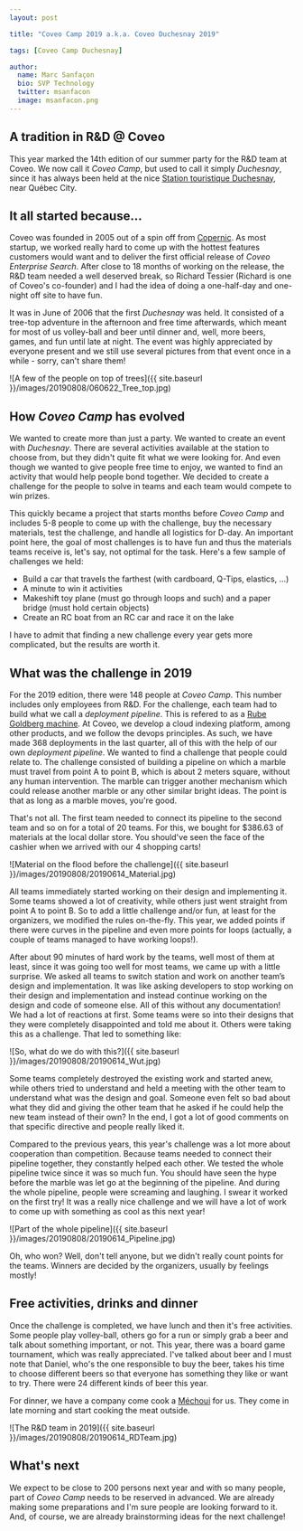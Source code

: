 ```yaml
---
layout: post

title: "Coveo Camp 2019 a.k.a. Coveo Duchesnay 2019"

tags: [Coveo Camp Duchesnay]

author:
  name: Marc Sanfaçon
  bio: SVP Technology
  twitter: msanfacon
  image: msanfacon.png
---
```


## A tradition in R&D @ Coveo

This year marked the 14th edition of our summer party for the R&D team at Coveo. We now call it *Coveo Camp*, but used to call it simply *Duchesnay*, since it has always been held at the nice [Station touristique Duchesnay](https://www.sepaq.com/ct/duc/index.dot?language_id=1), near Québec City.

<!-- more -->

## It all started because...

Coveo was founded in 2005 out of a spin off from [Copernic](https://en.wikipedia.org/wiki/Copernic). As most startup, we worked really hard to come up with the hottest features customers would want and to deliver the first official release of *Coveo Enterprise Search*. After close to 18 months of working on the release, the R&D team needed a well deserved break, so Richard Tessier (Richard is one of Coveo's co-founder) and I had the idea of doing a one-half-day and one-night off site to have fun.

It was in June of 2006 that the first *Duchesnay* was held. It consisted of a tree-top adventure in the afternoon and free time afterwards, which meant for most of us volley-ball and beer until dinner and, well, more beers, games, and fun until late at night. The event was highly appreciated by everyone present and we still use several pictures from that event once in a while - sorry, can't share them!

![A few of the people on top of trees]({{ site.baseurl }}/images/20190808/060622_Tree_top.jpg)

## How *Coveo Camp* has evolved

We wanted to create more than just a party. We wanted to create an event with *Duchesnay*. There are several activities available at the station to choose from, but they didn't quite fit what we were looking for. And even though we wanted to give people free time to enjoy, we wanted to find an activity that would help people bond together. We decided to create a challenge for the people to solve in teams and each team would compete to win prizes.

This quickly became a project that starts months before *Coveo Camp* and includes 5-8 people to come up with the challenge, buy the necessary materials, test the challenge, and handle all logistics for D-day. An important point here, the goal of most challenges is to have fun and thus the materials teams receive is, let's say, not optimal for the task. Here's a few sample of challenges we held:

* Build a car that travels the farthest (with cardboard, Q-Tips, elastics, ...)
* A minute to win it activities
* Makeshift toy plane (must go through loops and such) and a paper bridge (must hold certain objects)
* Create an RC boat from an RC car and race it on the lake

I have to admit that finding a new challenge every year gets more complicated, but the results are worth it.

## What was the challenge in 2019

For the 2019 edition, there were 148 people at *Coveo Camp*. This number includes only employees from R&D. For the challenge, each team had to build what we call a _deployment pipeline_. This is refered to as a [Rube Goldberg machine](https://fr.wikipedia.org/wiki/Machine_de_Rube_Goldberg). At Coveo, we develop a cloud indexing platform, among other products, and we follow the devops principles. As such, we have made 368 deployments in the last quarter, all of this with the help of our own _deployment pipeline_. We wanted to find a challenge that people could relate to. The challenge consisted of building a pipeline on which a marble must travel from point A to point B, which is about 2 meters square, without any human intervention. The marble can trigger another mechanism which could release another marble or any other similar bright ideas. The point is that as long as a marble moves, you're good.

That's not all. The first team needed to connect its pipeline to the second team and so on for a total of 20 teams. For this, we bought for $386.63 of materials at the local dollar store. You should've seen the face of the cashier when we arrived with our 4 shopping carts!

![Material on the flood before the challenge]({{ site.baseurl }}/images/20190808/20190614_Material.jpg)

All teams immediately started working on their design and implementing it. Some teams showed a lot of creativity, while others just went straight from point A to point B. So to add a little challenge and/or fun, at least for the organizers, we modified the rules on-the-fly. This year, we added points if there were curves in the pipeline and even more points for loops (actually, a couple of teams managed to have working loops!).

After about 90 minutes of hard work by the teams, well most of them at least, since it was going too well for most teams, we came up with a little surprise. We asked all teams to switch station and work on another team’s design and implementation. It was like asking developers to stop working on their design and implementation and instead continue working on the design and code of someone else. All of this without any documentation! We had a lot of reactions at first. Some teams were so into their designs that they were completely disappointed and told me about it. Others were taking this as a challenge. That led to something like:

![So, what do we do with this?]({{ site.baseurl }}/images/20190808/20190614_Wut.jpg)

Some teams completely destroyed the existing work and started anew, while others tried to understand and held a meeting with the other team to understand what was the design and goal. Someone even felt so bad about what they did and giving the other team that he asked if he could help the new team instead of their own? In the end, I got a lot of good comments on that specific directive and people really liked it.

Compared to the previous years, this year's challenge was a lot more about cooperation than competition. Because teams needed to connect their pipeline together, they constantly helped each other. We tested the whole pipeline twice since it was so much fun. You should have seen the hype before the marble was let go at the beginning of the pipeline. And during the whole pipeline, people were screaming and laughing. I swear it worked on the first try! It was a really nice challenge and we will have a lot of work to come up with something as cool as this next year!

![Part of the whole pipeline]({{ site.baseurl }}/images/20190808/20190614_Pipeline.jpg)

Oh, who won? Well, don't tell anyone, but we didn't really count points for the teams. Winners are decided by the organizers, usually by feelings mostly!

## Free activities, drinks and dinner

Once the challenge is completed, we have lunch and then it's free activities. Some people play volley-ball, others go for a run or simply grab a beer and talk about something important, or not. This year, there was a board game tournament, which was really appreciated. I've talked about beer and I must note that Daniel, who's the one responsible to buy the beer, takes his time to choose different beers so that everyone has something they like or want to try. There were 24 different kinds of beer this year.

For dinner, we have a company come cook a [Méchoui](https://en.wikipedia.org/wiki/M%C3%A9choui) for us. They come in late morning and start cooking the meat outside.

![The R&D team in 2019]({{ site.baseurl }}/images/20190808/20190614_RDTeam.jpg)

## What's next

We expect to be close to 200 persons next year and with so many people, part of *Coveo Camp* needs to be reserved in advanced. We are already making some preparations and I'm sure people are looking forward to it. And, of course, we are already brainstorming ideas for the next challenge!
